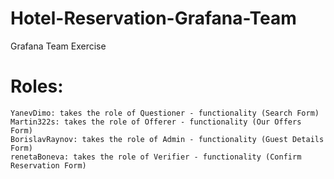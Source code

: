 # Hotel-Reservation-Grafana-Team
Grafana Team Exercise

# Roles:
    YanevDimo: takes the role of Questioner - functionality (Search Form) 
	Martin322s: takes the role of Offerer - functionality (Our Offers Form)
	BorislavRaynov: takes the role of Admin - functionality (Guest Details Form)
	renetaBoneva: takes the role of Verifier - functionality (Confirm Reservation Form)